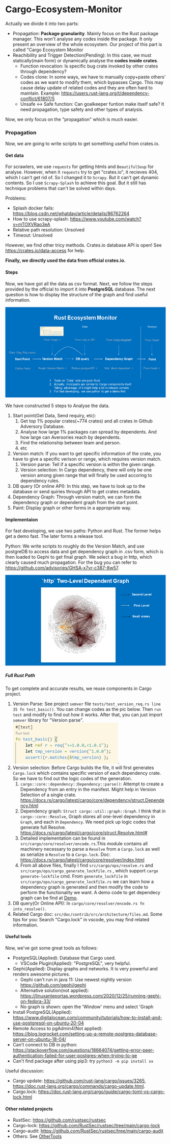 # Cargo-Ecosystem-Monitor

Actually we divide it into two parts:
- Propagation: **Package granularity**. Mainly focus on the Rust package manager. This won't analyse any codes inside the package. It only present an overview of the whole ecosystem. Our project of this part is called "Cargo Ecosystem Monitor
- Reachibility and Trigger Detection(Pending): In this case, we must statically(main form) or dynamically analyse the **codes inside crates**.
  - Function revocation: Is specific bug crate invoked by other crates through dependency?
  - Codes clone: In some ways, we have to manually copy+paste others' codes as we want to modify them, which bypasses Cargo. This may cause delay update of related codes and they are often hard to maintain. Example: https://users.rust-lang.org/t/dependency-conflict/61807/5
  - Unsafe <-> Safe function: Can goalkeeper funtion make itself safe? It need propagation, type safety and other types of analysis.

Now, we only focus on the "propagation" which is much easier.



### Propagation

Now, we are going to write scripts to get something useful from crates.io. 

#### Get data

For scrawlers, we use `requests` for getting htmls and `BeautifulSoup` for analyse.  However, when it `requests` try to get "crates.io", it recieves 404, which I can't get rid of. So I changed it to `Scrapy`. But it can't get dynamic contents. So I use `Scrapy-Splash` to achieve this goal. But it still has technique problems that can't be solved within days. 

Problems:

- Splash docker fails: https://blog.csdn.net/whatday/article/details/86762264
- How to use scrapy-splash: https://www.youtube.com/watch?v=mTOXVRao3eA
- Relative path resolution: Unsolved
- Timeout: Unsolved

However, we find other tricy methods. Crates.io database API is open! See https://crates.io/data-access for help.

**Finally, we directly used the data from official crates.io.**


#### Steps

Now, we have got all the data as csv format. Next, we follow the steps provided by the official to import it into **PostgreSQL** database. The next question is how to display the structure of the graph and find useful information.

![RustEcoMonitor](pics/RustEcoMonitor.png)

We have constructed 5 steps to Analyse the data.
1. Start point(Get Data, Send requiry, etc): 
   1. Get top 1% popular crates(~774 crates) and all crates in Github Adversory Database.
   2. Analyse how large 1% packages can spread by dependents. And how large can Aversories reach by dependents.
   3. Find the relationship between team and person.
   4. etc
2. Version match: If you want to get specific information of the crate, you have to give a specific verison or range, which requires version match.
   1. Version parse: Tell if a specific version is within the given range.
   2. Version selection: In Cargo dependency, there will only be one version among given range that will finally be used accoring to dependency rules. 
3. DB query (Or online API):  In this step, we have to look up to the database or send quiries through API to get crates metadata.
4. Dependency Graph: Through version match, we can form the dependency graph or dependent graph from the start point.
5. Paint: Display graph or other forms in a appropriate way.

#### Implementaion

For fast developing, we use two paths: Python and Rust. The former helps get a demo fast. The later forms a release tool.

Python: We write scripts to roughly do the Version Match, and use postgreDB to access data and get dependency graph in .csv form, which is then loaded to Gephi to get final graph. We select a bug in http, which clearly caused much propagation. For the bug you can refer to https://github.com/advisories/GHSA-x7vr-c387-8w57.

![](pics/RustEcoMonitor_exp1.png)

##### Full Rust Path

To get complete and accurate results, we reuse components in Cargo project.

1. Version Parse: See project `semver` file `tests/test_version_req.rs line 35 fn test_basic()`. You can change codes as the pic below. Then `run test` and modify to find out how it works. After that, you can just import `semver` library for "Version parse". ![](pics/semver_match.png). 
2. Version selection: Before Cargo builds the file, it will first generates `Cargo.lock` which contains specific version of each dependency crate. So we have to find out the logic codes of the generation.
   1. `cargo::core::dependency::Dependency::parse()`: Attempt to create a Dependency from an entry in the manifest. Might help in Version Selection of a single crate. https://docs.rs/cargo/latest/cargo/core/dependency/struct.Dependency.html
   2. Dependency graph: `Struct cargo::util::graph::Graph`. I think that in `cargo::core::Resolve`, Graph stores all one-level dependency in `Graph`, and each in `Dependency`. We need pick up logic codes that generate full Resolve. https://docs.rs/cargo/latest/cargo/core/struct.Resolve.html#
   3. Detailed implementation can be found in `src/cargo/core/resolver/encode.rs`.This module contains all machinery necessary to parse a `Resolve` from a `Cargo.lock` as well as serialize a `Resolve` to a `Cargo.lock`. Doc: https://docs.rs/cargo/latest/cargo/core/resolver/index.html
   3. From all above files, finally I find `src/cargo/ops/resolve.rs` and `src/cargo/ops/cargo_generate_lockfile.rs` , which support `cargo generate-lockfile` cmd. From `generate_lockfile` in `src/cargo/ops/cargo_generate_lockfile.rs` we can learn how a dependency graph is generated and then modify the code to perform the functionality we want. A demo code to get dependecy graph can be find at [Demo](./Code/demo1.rs).
3. DB query(Or Online API): In `cargo/core/resolver/encode.rs fn into_resolve()`.
4. Related Cargo doc: `src/doc/contrib/src/architecture/files.md`. Some tips for you: Search "Cargo.lock" in vscode, you may find related information.

#### Useful tools

Now, we've got some great tools as follows:
- PostgreSQL(Applied): Database that Cargo used.
  - VSCode Plugin(Applied): "PostgreSQL", very helpful.
- Gephi(Applied): Display graphs and networks. It is very powerful and renders awesome pictures.
  - Gephi can't run in java 11: Use newest nightly version https://github.com/gephi/gephi
  - Alternative solution(not applied): https://linuxanteportas.wordpress.com/2020/12/25/running-gephi-on-fedora-33/
  - No graph is shown: open the 'Window' menu and select 'Graph
- Install PostgreSQL(Applied): https://www.digitalocean.com/community/tutorials/how-to-install-and-use-postgresql-on-ubuntu-20-04
- Remote Access to pgAdmin4(Not applied): https://blog.logrocket.com/setting-up-a-remote-postgres-database-server-on-ubuntu-18-04/
- Can't connect to DB in python: https://stackoverflow.com/questions/18664074/getting-error-peer-authentication-failed-for-user-postgres-when-trying-to-ge
- Can't find package after using pip3: try `python3 -m pip install xx`

Useful discussion:

- Cargo update: https://github.com/rust-lang/cargo/issues/3265, https://doc.rust-lang.org/cargo/commands/cargo-update.html.
- Cargo.lock: https://doc.rust-lang.org/cargo/guide/cargo-toml-vs-cargo-lock.html



#### Other related projects

- RustSec: https://github.com/rustsec/rustsec
- Cargo-lock: https://github.com/RustSec/rustsec/tree/main/cargo-lock
- Cargo-audit: https://github.com/RustSec/rustsec/tree/main/cargo-audit
- Others: See [OtherTools](./OtherTools.md)
